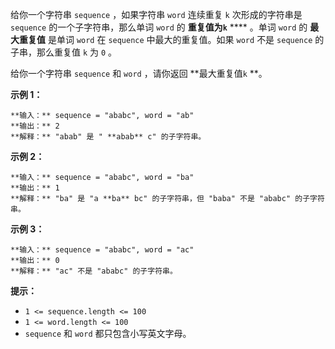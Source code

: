 给你一个字符串 `sequence` ，如果字符串 `word` 连续重复 `k` 次形成的字符串是 `sequence` 的一个子字符串，那么单词
`word` 的 **重复值为`k`** **** 。单词 `word` 的 **最** **大重复值** 是单词 `word` 在 `sequence`
中最大的重复值。如果 `word` 不是 `sequence` 的子串，那么重复值 `k` 为 `0` 。

给你一个字符串 `sequence` 和 `word` ，请你返回 **最大重复值`k` **。

**示例 1：**

    
    
    **输入：** sequence = "ababc", word = "ab"
    **输出：** 2
    **解释：** "abab" 是 " **abab** c" 的子字符串。
    

**示例 2：**

    
    
    **输入：** sequence = "ababc", word = "ba"
    **输出：** 1
    **解释：** "ba" 是 "a **ba** bc" 的子字符串，但 "baba" 不是 "ababc" 的子字符串。
    

**示例 3：**

    
    
    **输入：** sequence = "ababc", word = "ac"
    **输出：** 0
    **解释：** "ac" 不是 "ababc" 的子字符串。
    

**提示：**

  * `1 <= sequence.length <= 100`
  * `1 <= word.length <= 100`
  * `sequence` 和 `word` 都只包含小写英文字母。

